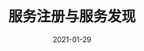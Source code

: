---
title: "服务注册与服务发现"
linkTitle: "服务注册与服务发现"
weight: 530
date: 2021-01-29
description: >
  Service Invoke 中的服务注册与服务发现
---